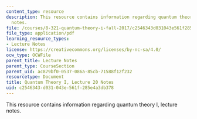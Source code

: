 ```yaml
---
content_type: resource
description: This resource contains information regarding quantum theory I, lecture
  notes.
file: /courses/8-321-quantum-theory-i-fall-2017/c2546343d031043e561f285e4a3db378_MIT8_321F17_lec20.pdf
file_type: application/pdf
learning_resource_types:
- Lecture Notes
license: https://creativecommons.org/licenses/by-nc-sa/4.0/
ocw_type: OCWFile
parent_title: Lecture Notes
parent_type: CourseSection
parent_uid: ac879bf0-0537-086a-85cb-71588f12f232
resourcetype: Document
title: Quantum Theory I, Lecture 20 Notes
uid: c2546343-d031-043e-561f-285e4a3db378
---
```

This resource contains information regarding quantum theory I, lecture notes.